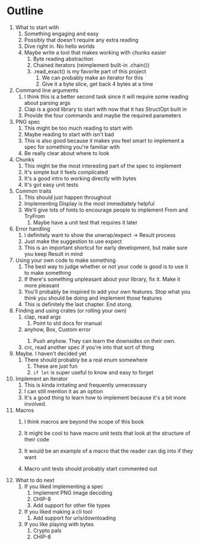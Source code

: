 # Outline

1. What to start with
   1. Something engaging and easy 
   2. Possibly that doesn't require any extra reading
   3. Dive right in. No hello worlds
   4. Maybe write a tool that makes working with chunks easier
      1. Byte reading abstraction
      2. Chained iterators (reimplement built-in .chain())
      3. .read_exact() is my favorite part of this project
         1. We can probably make an iterator for this
         2. Give it a byte slice, get back 4 bytes at a time
2. Command line arguments
   1. I think this is a better second task since it will require some reading about parsing args
   2. Clap is a good library to start with now that it has StructOpt built in
   3. Provide the four commands and maybe the required parameters
3. PNG spec
   1. This might be too much reading to start with
   2. Maybe reading to start with isn't bad
   3. This is also good because it makes you feel smart to implement a spec for something you're familiar with
   4. Be really clear about where to look
4. Chunks
   1. This might be the most interesting part of the spec to implement
   2. It's simple but it feels complicated
   3. It's a good intro to working directly with bytes
   4. It's got easy unit tests
5. Common traits
   1. This should just happen throughout 
   2. Implementing Display is the most immediately helpful
   3. We'll give lots of hints to encourage people to implement From and TryFrom
      1. Maybe have a unit test that requires it later 
6. Error handling
   1. I definitely want to show the unwrap/expect -> Result process
   2. Just make the suggestion  to use expect
   3. This is an important shortcut for early development, but make sure you keep Result in mind
7. Using your own code to make something
   1. The best way to judge whether or not your code is good is to use it to make something
   2. If there's something unpleasant about your library, fix it. Make it more pleasant
   3. You'll probably be inspired to add your own features. Stop what you think you should be doing and implement those features
   4. This is definitely the last chapter. End stong.
8.  Finding and using crates (or rolling your own)
    1.  clap, read args
        1.  Point to std docs for manual
    2.  anyhow, Box<dyn Error>, Custom error
        1.  Push anyhow. They can learn the downsides on their own.
    3.  crc, read another spec if you're into that sort of thing
9.  Maybe. I haven't decided yet
    1.  There should probably be a real enum somewhere
        1.  These are just fun
        2.  `if let` is super useful to know and easy to forget
10. Implement an iterator
    1.  This is kinda irritating and frequently unnecessary
    2.  I can still mention it as an option
    3.  It's a good thing to learn how to implement because it's a bit more involved.
11. Macros
    1.  I think macros are beyond the scope of this book
    2.  It might be cool to have macro unit tests that look at the structure of their code
    3.  It would be an example of a macro that the reader can dig into if they want

    4.  Macro unit tests should probably start commented out
12. What to do next
    1. If you liked implementing a spec
        1. Implement PNG image decoding
        2. CHIP-8
        3. Add support for other file types
    2. If you liked making a cli tool
        1. Add support for urls/downloading
    3. If you like playing with bytes
        1. Crypto pals
        2. CHIP-8
